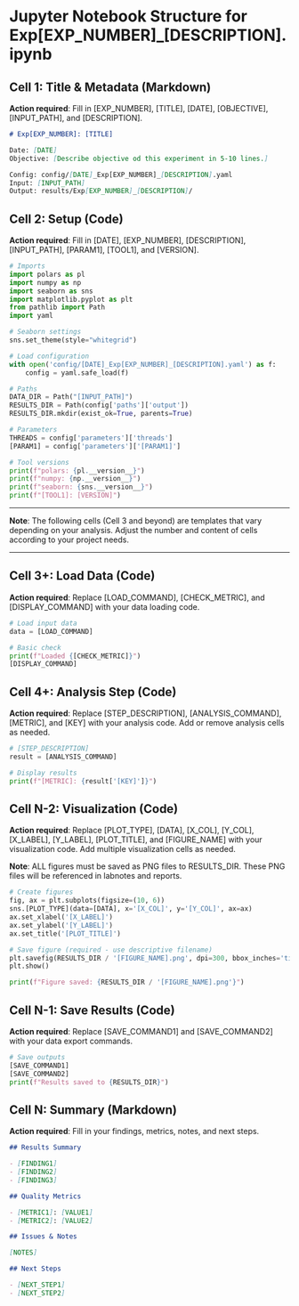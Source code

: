 # Jupyter Notebook Structure for Exp[EXP_NUMBER]_[DESCRIPTION].ipynb

## Cell 1: Title & Metadata (Markdown)

**Action required**: Fill in [EXP_NUMBER], [TITLE], [DATE], [OBJECTIVE], [INPUT_PATH], and [DESCRIPTION].

```markdown
# Exp[EXP_NUMBER]: [TITLE]

Date: [DATE]
Objective: [Describe objective od this experiment in 5-10 lines.]

Config: config/[DATE]_Exp[EXP_NUMBER]_[DESCRIPTION].yaml
Input: [INPUT_PATH]
Output: results/Exp[EXP_NUMBER]_[DESCRIPTION]/
```

## Cell 2: Setup (Code)

**Action required**: Fill in [DATE], [EXP_NUMBER], [DESCRIPTION], [INPUT_PATH], [PARAM1], [TOOL1], and [VERSION].

```python
# Imports
import polars as pl
import numpy as np
import seaborn as sns
import matplotlib.pyplot as plt
from pathlib import Path
import yaml

# Seaborn settings
sns.set_theme(style="whitegrid")

# Load configuration
with open('config/[DATE]_Exp[EXP_NUMBER]_[DESCRIPTION].yaml') as f:
    config = yaml.safe_load(f)

# Paths
DATA_DIR = Path("[INPUT_PATH]")
RESULTS_DIR = Path(config['paths']['output'])
RESULTS_DIR.mkdir(exist_ok=True, parents=True)

# Parameters
THREADS = config['parameters']['threads']
[PARAM1] = config['parameters']['[PARAM1]']

# Tool versions
print(f"polars: {pl.__version__}")
print(f"numpy: {np.__version__}")
print(f"seaborn: {sns.__version__}")
print(f"[TOOL1]: [VERSION]")
```

---

**Note**: The following cells (Cell 3 and beyond) are templates that vary depending on your analysis. Adjust the number and content of cells according to your project needs.

---

## Cell 3+: Load Data (Code)

**Action required**: Replace [LOAD_COMMAND], [CHECK_METRIC], and [DISPLAY_COMMAND] with your data loading code.

```python
# Load input data
data = [LOAD_COMMAND]

# Basic check
print(f"Loaded {[CHECK_METRIC]}")
[DISPLAY_COMMAND]
```

## Cell 4+: Analysis Step (Code)

**Action required**: Replace [STEP_DESCRIPTION], [ANALYSIS_COMMAND], [METRIC], and [KEY] with your analysis code. Add or remove analysis cells as needed.

```python
# [STEP_DESCRIPTION]
result = [ANALYSIS_COMMAND]

# Display results
print(f"[METRIC]: {result['[KEY]']}")
```

## Cell N-2: Visualization (Code)

**Action required**: Replace [PLOT_TYPE], [DATA], [X_COL], [Y_COL], [X_LABEL], [Y_LABEL], [PLOT_TITLE], and [FIGURE_NAME] with your visualization code. Add multiple visualization cells as needed.

**Note**: ALL figures must be saved as PNG files to RESULTS_DIR. These PNG files will be referenced in labnotes and reports.

```python
# Create figures
fig, ax = plt.subplots(figsize=(10, 6))
sns.[PLOT_TYPE](data=[DATA], x='[X_COL]', y='[Y_COL]', ax=ax)
ax.set_xlabel('[X_LABEL]')
ax.set_ylabel('[Y_LABEL]')
ax.set_title('[PLOT_TITLE]')

# Save figure (required - use descriptive filename)
plt.savefig(RESULTS_DIR / '[FIGURE_NAME].png', dpi=300, bbox_inches='tight')
plt.show()

print(f"Figure saved: {RESULTS_DIR / '[FIGURE_NAME].png'}")
```

## Cell N-1: Save Results (Code)

**Action required**: Replace [SAVE_COMMAND1] and [SAVE_COMMAND2] with your data export commands.

```python
# Save outputs
[SAVE_COMMAND1]
[SAVE_COMMAND2]
print(f"Results saved to {RESULTS_DIR}")
```

## Cell N: Summary (Markdown)

**Action required**: Fill in your findings, metrics, notes, and next steps.

```markdown
## Results Summary

- [FINDING1]
- [FINDING2]
- [FINDING3]

## Quality Metrics

- [METRIC1]: [VALUE1]
- [METRIC2]: [VALUE2]

## Issues & Notes

[NOTES]

## Next Steps

- [NEXT_STEP1]
- [NEXT_STEP2]
```
